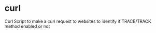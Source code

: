 # curl
Curl Script to make a curl request to websites to identify if TRACE/TRACK method enabled or not
